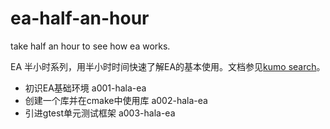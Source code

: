 # ea-half-an-hour

take half an hour to see how ea works.

EA 半小时系列，用半小时时间快速了解EA的基本使用。文档参见[kumo search](https://github.com/gottingen/kumo-search)。

* 初识EA基础环境 a001-hala-ea
* 创建一个库并在cmake中使用库 a002-hala-ea
* 引进gtest单元测试框架 a003-hala-ea